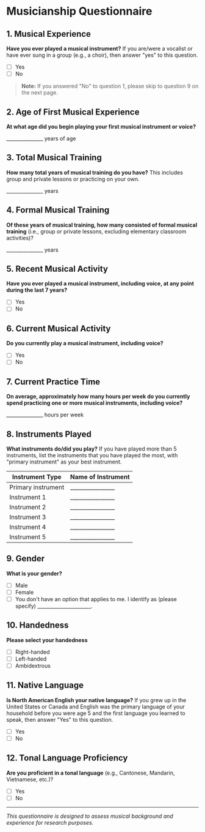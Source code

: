 # Musicianship Questionnaire

## 1. Musical Experience
**Have you ever played a musical instrument?** If you are/were a vocalist or have ever sung in a group (e.g., a choir), then answer "yes" to this question.

- [ ] Yes
- [ ] No

> **Note:** If you answered "No" to question 1, please skip to question 9 on the next page.

## 2. Age of First Musical Experience
**At what age did you begin playing your first musical instrument or voice?**

_______________ years of age

## 3. Total Musical Training
**How many total years of musical training do you have?** This includes group and private lessons or practicing on your own.

_______________ years

## 4. Formal Musical Training
**Of these years of musical training, how many consisted of formal musical training** (i.e., group or private lessons, excluding elementary classroom activities)?

_______________ years

## 5. Recent Musical Activity
**Have you ever played a musical instrument, including voice, at any point during the last 7 years?**

- [ ] Yes
- [ ] No

## 6. Current Musical Activity
**Do you currently play a musical instrument, including voice?**

- [ ] Yes
- [ ] No

## 7. Current Practice Time
**On average, approximately how many hours per week do you currently spend practicing one or more musical instruments, including voice?**

_______________ hours per week

## 8. Instruments Played
**What instruments do/did you play?** If you have played more than 5 instruments, list the instruments that you have played the most, with "primary instrument" as your best instrument.

| Instrument Type | Name of Instrument |
|----------------|-------------------|
| Primary instrument | ________________ |
| Instrument 1 | ________________ |
| Instrument 2 | ________________ |
| Instrument 3 | ________________ |
| Instrument 4 | ________________ |
| Instrument 5 | ________________ |

## 9. Gender
**What is your gender?**

- [ ] Male
- [ ] Female
- [ ] You don't have an option that applies to me. I identify as (please specify) ______________________.

## 10. Handedness
**Please select your handedness**

- [ ] Right-handed
- [ ] Left-handed
- [ ] Ambidextrous

## 11. Native Language
**Is North American English your native language?** If you grew up in the United States or Canada and English was the primary language of your household before you were age 5 and the first language you learned to speak, then answer "Yes" to this question.

- [ ] Yes
- [ ] No

## 12. Tonal Language Proficiency
**Are you proficient in a tonal language** (e.g., Cantonese, Mandarin, Vietnamese, etc.)?

- [ ] Yes
- [ ] No

---

*This questionnaire is designed to assess musical background and experience for research purposes.* 